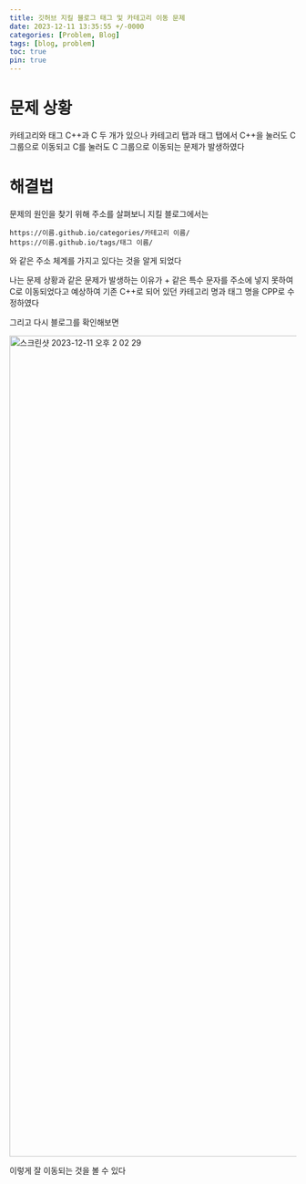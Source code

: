 ```yaml
---
title: 깃허브 지킬 블로그 태그 및 카테고리 이동 문제
date: 2023-12-11 13:35:55 +/-0000
categories: [Problem, Blog]
tags: [blog, problem]
toc: true
pin: true
---
```


# 문제 상황

카테고리와 태그 C++과 C 두 개가 있으나 카테고리 탭과 태그 탭에서 C++을 눌러도 C 그룹으로 이동되고 C를 눌러도 C 그룹으로 이동되는 문제가 발생하였다

# 해결법

문제의 원인을 찾기 위해 주소를 살펴보니 지킬 블로그에서는 
~~~
https://이름.github.io/categories/카테고리 이름/
https://이름.github.io/tags/태그 이름/
~~~
와 같은 주소 체계를 가지고 있다는 것을 알게 되었다

나는 문제 상황과 같은 문제가 발생하는 이유가 + 같은 특수 문자를 주소에 넣지 못하여 C로 이동되었다고 예상하여 기존 C++로 되어 있던 카테고리 명과 태그 명을 CPP로 수정하였다

그리고 다시 블로그를 확인해보면

<img width="1440" alt="스크린샷 2023-12-11 오후 2 02 29" src="https://github.com/JangWoojun/JangWoojun/assets/102157871/ceeed2b1-9789-4ca0-8c34-ccfc5e744831">

이렇게 잘 이동되는 것을 볼 수 있다